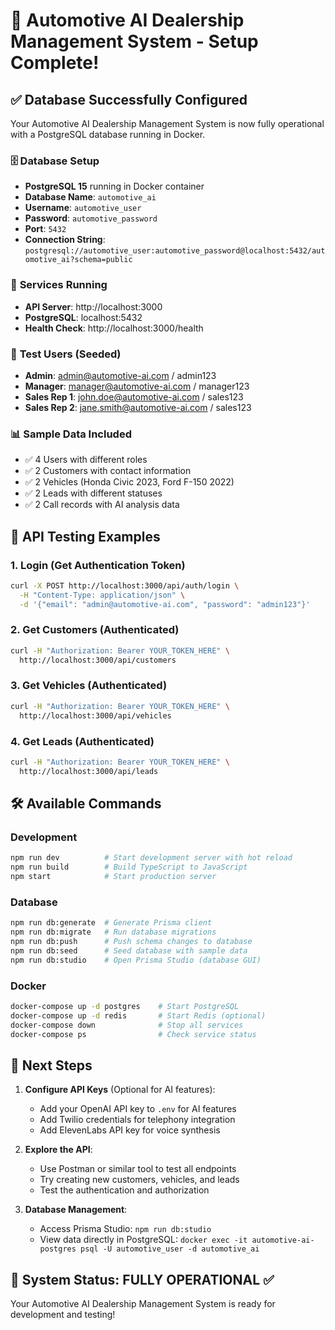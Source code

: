 # 🎉 Automotive AI Dealership Management System - Setup Complete!

## ✅ **Database Successfully Configured**

Your Automotive AI Dealership Management System is now fully operational with a PostgreSQL database running in Docker.

### 🗄️ **Database Setup**
- **PostgreSQL 15** running in Docker container
- **Database Name**: `automotive_ai`
- **Username**: `automotive_user`
- **Password**: `automotive_password`
- **Port**: `5432`
- **Connection String**: `postgresql://automotive_user:automotive_password@localhost:5432/automotive_ai?schema=public`

### 🚀 **Services Running**
- **API Server**: http://localhost:3000
- **PostgreSQL**: localhost:5432
- **Health Check**: http://localhost:3000/health

### 👥 **Test Users (Seeded)**
- **Admin**: admin@automotive-ai.com / admin123
- **Manager**: manager@automotive-ai.com / manager123
- **Sales Rep 1**: john.doe@automotive-ai.com / sales123
- **Sales Rep 2**: jane.smith@automotive-ai.com / sales123

### 📊 **Sample Data Included**
- ✅ 4 Users with different roles
- ✅ 2 Customers with contact information
- ✅ 2 Vehicles (Honda Civic 2023, Ford F-150 2022)
- ✅ 2 Leads with different statuses
- ✅ 2 Call records with AI analysis data

## 🧪 **API Testing Examples**

### 1. Login (Get Authentication Token)
```bash
curl -X POST http://localhost:3000/api/auth/login \
  -H "Content-Type: application/json" \
  -d '{"email": "admin@automotive-ai.com", "password": "admin123"}'
```

### 2. Get Customers (Authenticated)
```bash
curl -H "Authorization: Bearer YOUR_TOKEN_HERE" \
  http://localhost:3000/api/customers
```

### 3. Get Vehicles (Authenticated)
```bash
curl -H "Authorization: Bearer YOUR_TOKEN_HERE" \
  http://localhost:3000/api/vehicles
```

### 4. Get Leads (Authenticated)
```bash
curl -H "Authorization: Bearer YOUR_TOKEN_HERE" \
  http://localhost:3000/api/leads
```

## 🛠️ **Available Commands**

### Development
```bash
npm run dev          # Start development server with hot reload
npm run build        # Build TypeScript to JavaScript
npm start            # Start production server
```

### Database
```bash
npm run db:generate  # Generate Prisma client
npm run db:migrate   # Run database migrations
npm run db:push      # Push schema changes to database
npm run db:seed      # Seed database with sample data
npm run db:studio    # Open Prisma Studio (database GUI)
```

### Docker
```bash
docker-compose up -d postgres    # Start PostgreSQL
docker-compose up -d redis       # Start Redis (optional)
docker-compose down              # Stop all services
docker-compose ps                # Check service status
```

## 🔧 **Next Steps**

1. **Configure API Keys** (Optional for AI features):
   - Add your OpenAI API key to `.env` for AI features
   - Add Twilio credentials for telephony integration
   - Add ElevenLabs API key for voice synthesis

2. **Explore the API**:
   - Use Postman or similar tool to test all endpoints
   - Try creating new customers, vehicles, and leads
   - Test the authentication and authorization

3. **Database Management**:
   - Access Prisma Studio: `npm run db:studio`
   - View data directly in PostgreSQL: `docker exec -it automotive-ai-postgres psql -U automotive_user -d automotive_ai`

## 🎯 **System Status: FULLY OPERATIONAL** ✅

Your Automotive AI Dealership Management System is ready for development and testing!
